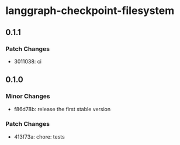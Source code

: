 # langgraph-checkpoint-filesystem

## 0.1.1

### Patch Changes

- 3011038: ci

## 0.1.0

### Minor Changes

- f86d78b: release the first stable version

### Patch Changes

- 413f73a: chore: tests

